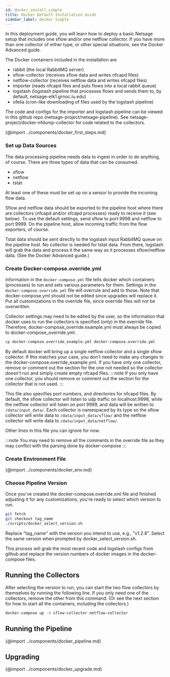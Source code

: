 ```yaml
---
id: docker_install_simple
title: Docker Default Installation Guide
sidebar_label: Docker Simple
---
```

In this deployment guide, you will learn how to deploy a basic Netsage setup that includes one sflow and/or one netflow collector.  If you have more than one collector of either type, or other special situations, see the Docker Advanced guide.

The Docker containers included in the installation are
 - rabbit    (the local RabbitMQ server)
 - sflow-collector   (receives sflow data and writes nfcapd files)
 - netflow-collector   (receives netflow data and writes nfcapd files)
 - importer   (reads nfcapd files and puts flows into a local rabbit queue)
 - logstash   (logstash pipeline that processes flows and sends them to, by default, netsage-elk1.grnoc.iu.edu)
 - ofelia   (cron-like downloading of files used by the logstash pipeline)

The code and configs for the importer and logstash pipeline can be viewed in this github repo (netsage-project/netsage-pipeline). See netsage-project/docker-nfdump-collector for code related to the collectors.

{@import ../components/docker_first_steps.md}

### Set up Data Sources 
The data processing pipeline needs data to ingest in order to do anything, of course. There are three types of data that can be consumed.

 - sflow 
 - netflow
 - tstat

At least one of these must be set up on a sensor to provide the incoming flow data. 

Sflow and netflow data should be exported to the pipeline host where there are collectors (nfcapd and/or sfcapd processes) ready to receive it (see below). To use the default settings, send sflow to port 9998 and netflow to port 9999. On the pipeline host, allow incoming traffic from the flow exporters, of course.

Tstat data should be sent directly to the logstash input RabbitMQ queue on the pipeline host. No collector is needed for tstat data. From there, logstash will grab the data and process it the same way as it processes sflow/netflow data. (See the Docker Advanced guide.)

### Create Docker-compose.override.yml

Information in the `docker-compose.yml` file tells docker which containers (processes) to run and sets various parameters for them. 
Settings in the `docker-compose.override.yml` file will overrule and add to those. Note that docker-compose.yml should not be edited since upgrades will replace it. Put all customizations in the override file, since override files will not be overwritten.

Collector settings may need to be edited by the user, so the information that docker uses to run the collectors is specified (only) in the override file. Therefore, docker-compose_override.example.yml must always be copied to docker-compose_override.yml. 

```sh
cp docker-compose.override_example.yml docker-compose.override.yml
```

By default docker will bring up a single netflow collector and a single sflow collector. If this matches your case, you don't need to make any changes to the docker-compose.override_example.yml. If you have only one collector, remove or comment out the section for the one not needed so the collector doesn't run and simply create empty nfcapd files.
:::note
If you only have one collector, you should remove or comment out the section for the collector that is not used.
:::

This file also specifies port numbers, and directories for nfcapd files.  By default, the sflow collector will listen to udp traffic on localhost:9998, while the netflow collector will listen on port 9999,  and data will be written to `/data/input_data/`. Each collector is namespaced by its type so the sflow collector will write data to `/data/input_data/sflow/` and the netflow collector will write data to `/data/input_data/netflow/`.  

Other lines in this file you can ignore for now. 

:::note
You may need to remove all the comments in the override file as they may conflict with the parsing done by docker-compose
:::

### Create Environment File

{@import ../components/docker_env.md}

### Choose Pipeline Version

Once you've created the docker-compose.override.xml file and finished adjusting it for any customizations, you're ready to select which version to run.

```sh
git fetch
git checkout tag_name
./scripts/docker_select_version.sh
```
Replace "tag_name" with the version you intend to use, e.g., "v1.2.8". Select the same version when prompted by docker_select_version.sh.

This process will grab the most recent code and logstash configs from github and replace the version numbers of docker images in the docker-compose files.

## Running the Collectors

After selecting the version to run, you can start the two flow collectors by themselves by running the following line. If you only need one of the collectors, remove the other from this command. (Or see the next section for how to start all the containers, including the collectors.)

```sh
docker-compose up -d sflow-collector netflow-collector
```

## Running the Pipeline

{@import ../components/docker_pipeline.md}


## Upgrading

{@import ../components/docker_upgrade.md}
